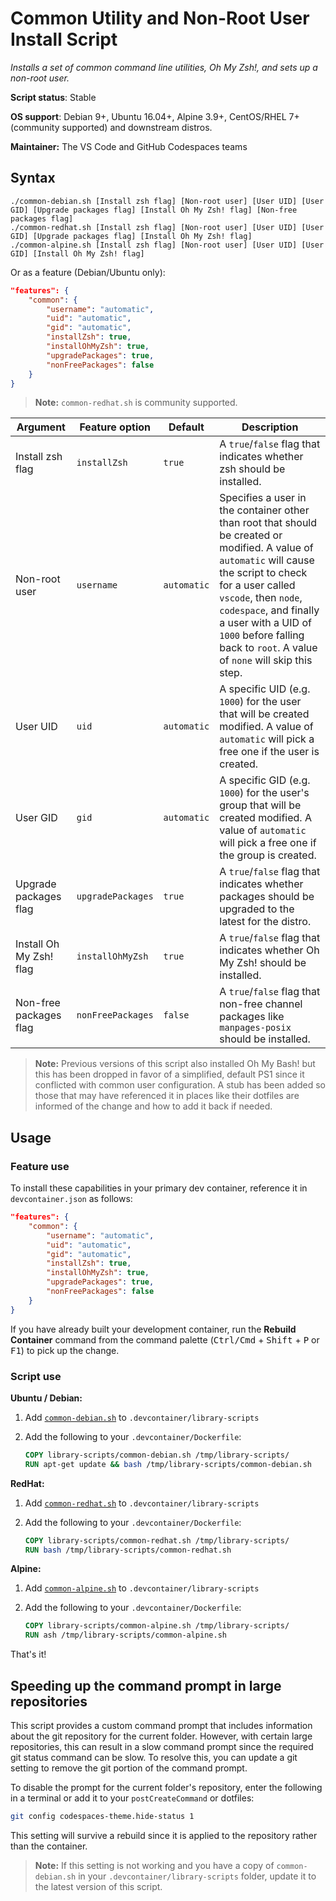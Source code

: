 # Common Utility and Non-Root User Install Script

*Installs a set of common command line utilities, Oh My Zsh!, and sets up a non-root user.*

**Script status**: Stable

**OS support**: Debian 9+, Ubuntu 16.04+, Alpine 3.9+, CentOS/RHEL 7+ (community supported) and downstream distros.

**Maintainer:** The VS Code and GitHub Codespaces teams

## Syntax

```text
./common-debian.sh [Install zsh flag] [Non-root user] [User UID] [User GID] [Upgrade packages flag] [Install Oh My Zsh! flag] [Non-free packages flag]
./common-redhat.sh [Install zsh flag] [Non-root user] [User UID] [User GID] [Upgrade packages flag] [Install Oh My Zsh! flag]
./common-alpine.sh [Install zsh flag] [Non-root user] [User UID] [User GID] [Install Oh My Zsh! flag]
```

Or as a feature (Debian/Ubuntu only):

```json
"features": {
    "common": {
        "username": "automatic",
        "uid": "automatic",
        "gid": "automatic",
        "installZsh": true,
        "installOhMyZsh": true,
        "upgradePackages": true,
        "nonFreePackages": false
    }
}
```



> **Note:** `common-redhat.sh` is community supported.

|Argument| Feature option |Default|Description|
|--------|----------------|-------|-----------|
|Install zsh flag| `installZsh` | `true`| A `true`/`false` flag that indicates whether zsh should be installed. |
|Non-root user| `username` |`automatic`| Specifies a user in the container other than root that should be created or modified. A value of `automatic` will cause the script to check for a user called `vscode`, then `node`, `codespace`, and finally a user with a UID of `1000` before falling back to `root`. A value of `none` will skip this step. |
|User UID| `uid` |`automatic`| A specific UID (e.g. `1000`) for the user that will be created modified. A value of `automatic` will pick a free one if the user is created. |
|User GID| `gid` | `automatic`| A specific GID (e.g. `1000`) for the user's group that will be created modified. A value of `automatic` will pick a free one if the group is created. |
| Upgrade packages flag | `upgradePackages` | `true` | A `true`/`false` flag that indicates whether packages should be upgraded to the latest for the distro. |
| Install Oh My Zsh! flag | `installOhMyZsh` | `true` | A `true`/`false` flag that indicates whether Oh My Zsh! should be installed. |
| Non-free packages flag | `nonFreePackages` | `false` | A `true`/`false` flag that non-free channel packages like `manpages-posix` should be installed. |

> **Note:** Previous versions of this script also installed Oh My Bash! but this has been dropped in favor of a simplified, default PS1 since it conflicted with common user configuration. A stub has been added so those that may have referenced it in places like their dotfiles are informed of the change and how to add it back if needed.

## Usage

### Feature use

To install these capabilities in your primary dev container, reference it in `devcontainer.json` as follows:

```json
"features": {
    "common": {
        "username": "automatic",
        "uid": "automatic",
        "gid": "automatic",
        "installZsh": true,
        "installOhMyZsh": true,
        "upgradePackages": true,
        "nonFreePackages": false
    }
}
```

If you have already built your development container, run the **Rebuild Container** command from the command palette (<kbd>Ctrl/Cmd</kbd> + <kbd>Shift</kbd> + <kbd>P</kbd> or <kbd>F1</kbd>) to pick up the change.

### Script use

**Ubuntu / Debian:**

1. Add [`common-debian.sh`](../common-debian.sh) to `.devcontainer/library-scripts`

2. Add the following to your `.devcontainer/Dockerfile`:

    ```Dockerfile
    COPY library-scripts/common-debian.sh /tmp/library-scripts/
    RUN apt-get update && bash /tmp/library-scripts/common-debian.sh
    ```

**RedHat:**

1. Add [`common-redhat.sh`](../common-redhat.sh) to `.devcontainer/library-scripts`

2. Add the following to your `.devcontainer/Dockerfile`:

    ```Dockerfile
    COPY library-scripts/common-redhat.sh /tmp/library-scripts/
    RUN bash /tmp/library-scripts/common-redhat.sh

**Alpine:**

1. Add [`common-alpine.sh`](../common-alpine.sh) to `.devcontainer/library-scripts`

2. Add the following to your `.devcontainer/Dockerfile`:

    ```Dockerfile
    COPY library-scripts/common-alpine.sh /tmp/library-scripts/
    RUN ash /tmp/library-scripts/common-alpine.sh

That's it!

## Speeding up the command prompt in large repositories

This script provides a custom command prompt that includes information about the git repository for the current folder. However, with certain large repositories, this can result in a slow command prompt since the required git status command can be slow. To resolve this, you can update a git setting to remove the git portion of the command prompt.

To disable the prompt for the current folder's repository, enter the following in a terminal or add it to your `postCreateCommand` or dotfiles:

```bash
git config codespaces-theme.hide-status 1
```

This setting will survive a rebuild since it is applied to the repository rather than the container.

> **Note:** If this setting is not working and you have a copy of `common-debian.sh` in your `.devcontainer/library-scripts` folder, update it to the latest version of this script.
